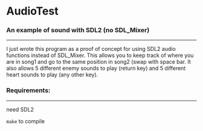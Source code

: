 # AudioTest

### An example of sound with SDL2 (no SDL_Mixer)
---

I just wrote this program as a proof of concept for using SDL2 audio functions instead of SDL_Mixer. This allows you to keep track of where you are in song1 and go to the same position in song2 (swap with space bar. It also allows 5 different enemy sounds to play (return key) and 5 different heart sounds to play (any other key).

### Requirements:
---

need SDL2

`make` to compile